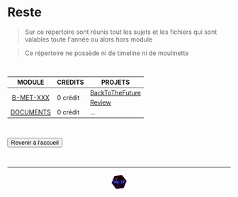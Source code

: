# Reste

>Sur ce répertoire sont réunis tout les sujets et les fichiers qui sont valables toute l'année ou alors hors module

>Ce répertoire ne possède ni de timeline ni de moulinette

<br>

<table align="center">
    <thead>
        <tr>
            <th>MODULE</th>
            <th>CREDITS</th>
            <th>PROJETS</th>
        </tr>
    </thead>
    <tbody>
        <tr>
            <td rowspan="2" style="text-align: center;"><a href="https://github.com/Studio-17/Epitech-Subjects/tree/main/Reste/B-MET-XXX">B-MET-XXX</a></td>
            <td rowspan="2" >0 crédit</td>
            <td><a href="https://github.com/Studio-17/Epitech-Subjects/tree/main/Reste/B-MET-XXX/BackToTheFuture">BackToTheFuture</a></td>
        </tr>
        <tr>
            <td><a href="https://github.com/Studio-17/Epitech-Subjects/tree/main/Reste/B-MET-XXX/Review">Review</a></td>
        </tr>
        <tr>
            <td rowspan="1" style="text-align: center;"><a href="https://github.com/Studio-17/Epitech-Subjects/tree/main/Reste/DOCUMENTS">DOCUMENTS</a></td>
            <td rowspan="1" >0 crédit</td>
            <td>...</td>
        </tr>
    </tbody>
</table>

<br>

<a href="https://github.com/Studio-17/Epitech-Subjects"> <input type="button" value="Revenir à l'accueil"> </a>

<br>

---

<div align="center">

<a href="https://github.com/Studio-17" target="_blank"><img src="../voc17.gif" width="40"></a>

</div>